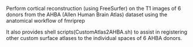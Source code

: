 Perform cortical reconstruction (using FreeSurfer) on the T1 images of 6 donors from the AHBA (Allen Human Brain Atlas) dataset using the anatomical workflow of fmriprep

It also provides shell scripts(CustomAtlas2AHBA.sh) to assist in registering other custom surface atlases to the individual spaces of 6 AHBA donors.